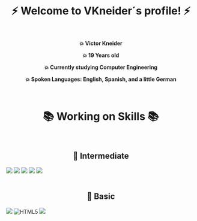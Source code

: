 <div align="center"> <h1> ⚡ Welcome to  VKneider´s profile! ⚡</h1> </div>
<br> 
<p align="center"> <b>💥 Victor Kneider</p> 
<p align="center">💥 19 Years old</p> 
<p align="center">💥 Currently studying Computer Engineering</p> 
<p align="center">💥 Spoken Languages: English, Spanish, and a little German </b></p> 
<br>
<div align="center"> <h1> 📚 Working on Skills 📚</h1> </div>
<br>
<h2 align="center"> 💢 Intermediate</h2>

![](https://img.shields.io/badge/JavaScript-323330?style=for-the-badge&logo=javascript&logoColor=F7DF1E)
![](https://img.shields.io/badge/C-00599C?style=for-the-badge&logo=c&logoColor=white)
![](https://img.shields.io/badge/PostgreSQL-316192?style=for-the-badge&logo=postgresql&logoColor=white) 
![](https://img.shields.io/badge/GIT-E44C30?style=for-the-badge&logo=git&logoColor=white)
![](https://img.shields.io/badge/MongoDB-4EA94B?style=for-the-badge&logo=mongodb&logoColor=white)
<br><br>
<h2 align="center" > 💢 Basic</h2>

![](https://img.shields.io/badge/Java-ED8B00?style=for-the-badge&logo=java&logoColor=white) 
![HTML5](https://img.shields.io/badge/HTML5-E34F26?style=for-the-badge&logo=html5&logoColor=white) 
![](https://img.shields.io/badge/CSS3-1572B6?style=for-the-badge&logo=css3&logoColor=white)



